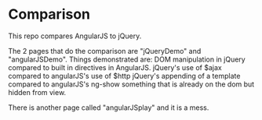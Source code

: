# Comparison
This repo compares AngularJS to jQuery.

The 2 pages that do the comparison are "jQueryDemo" and "angularJSDemo".
Things demonstrated are:
DOM manipulation in jQuery compared to built in directives in AngularJS.
jQuery's use of $ajax compared to angularJS's use of $http
jQuery's appending of a template compared to angularJS's ng-show something that is already on the dom but hidden from view.

There is another page called "angularJSplay" and it is a mess.
